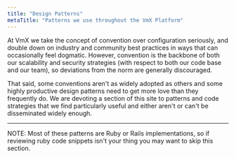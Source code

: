 ```yaml
---
title: "Design Patterns"
metaTitle: "Patterns we use throughout the VmX Platform"
---
```


At VmX we take the concept of convention over configuration seriously, and
double down on industry and community best practices in ways that can
occasionally feel dogmatic. However, convention is the backbone of both our
scalability and security strategies (with respect to both our code base and our
team), so deviations from the norm are generally discouraged.

That said, some conventions aren't as widely adopted as others and
some highly productive design patterns need to get more love than they
frequently do. We are devoting a section of this site to patterns and code
strategies that we find particularly useful and either aren't or can't be
disseminated widely enough.

---

NOTE: Most of these patterns are Ruby or Rails implementations, so if reviewing
ruby code snippets isn't your thing you may want to skip this section.
